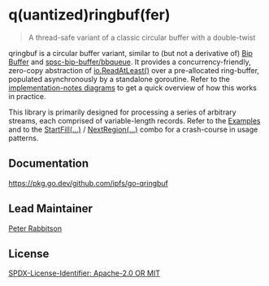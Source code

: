 q(uantized)ringbuf(fer)
=======================

> A thread-safe variant of a classic circular buffer with a double-twist

qringbuf is a circular buffer variant, similar to (but not a derivative of)
[Bip Buffer][1] and [spsc-bip-buffer/bbqueue][2]. It provides a
concurrency-friendly, zero-copy abstraction of [io.ReadAtLeast()][3] over a
pre-allocated ring-buffer, populated asynchronously by a standalone goroutine.
Refer to the [implementation-notes diagrams][4] to get a quick overview of
how this works in practice.

This library is primarily designed for processing a series of arbitrary
streams, each comprised of variable-length records. Refer to the [Examples][5]
and to the [StartFill(…)][6] / [NextRegion(…)][7] combo for a crash-course in
usage patterns.

## Documentation

https://pkg.go.dev/github.com/ipfs/go-qringbuf

## Lead Maintainer

[Peter Rabbitson](https://github.com/ribasushi)

## License

[SPDX-License-Identifier: Apache-2.0 OR MIT](LICENSE.md)

[1]: https://www.codeproject.com/Articles/3479/The-Bip-Buffer-The-Circular-Buffer-with-a-Twist
[2]: https://andrea.lattuada.me/blog/2019/the-design-and-implementation-of-a-lock-free-ring-buffer-with-contiguous-reservations.html
[3]: https://pkg.go.dev/io?tab=doc#ReadAtLeast
[4]: https://pkg.go.dev/github.com/ipfs/go-qringbuf#hdr-Implementation_notes
[5]: https://pkg.go.dev/github.com/ipfs/go-qringbuf?tab=doc#hdr-Examples
[6]: https://pkg.go.dev/github.com/ipfs/go-qringbuf?tab=doc#QuantizedRingBuffer.StartFill
[7]: https://pkg.go.dev/github.com/ipfs/go-qringbuf?tab=doc#QuantizedRingBuffer.NextRegion
